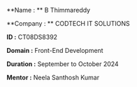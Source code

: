 **Name : ** B Thimmareddy

**Company : ** CODTECH IT SOLUTIONS

**ID :** CT08DS8392

**Domain :** Front-End Development

**Duration :** September to October 2024

**Mentor :** Neela Santhosh Kumar
